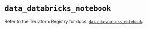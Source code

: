 # `data_databricks_notebook`

Refer to the Terraform Registry for docs: [`data_databricks_notebook`](https://registry.terraform.io/providers/databricks/databricks/1.59.0/docs/data-sources/notebook).
